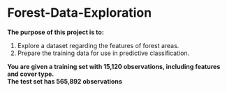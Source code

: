 # Forest-Data-Exploration
**The purpose of this project is to:**  

1. Explore a dataset regarding the features of forest areas.  
2. Prepare the training data for use in predictive classification.

**You are given a training set with 15,120 observations, including features and cover type.  
The test set has 565,892 observations**
